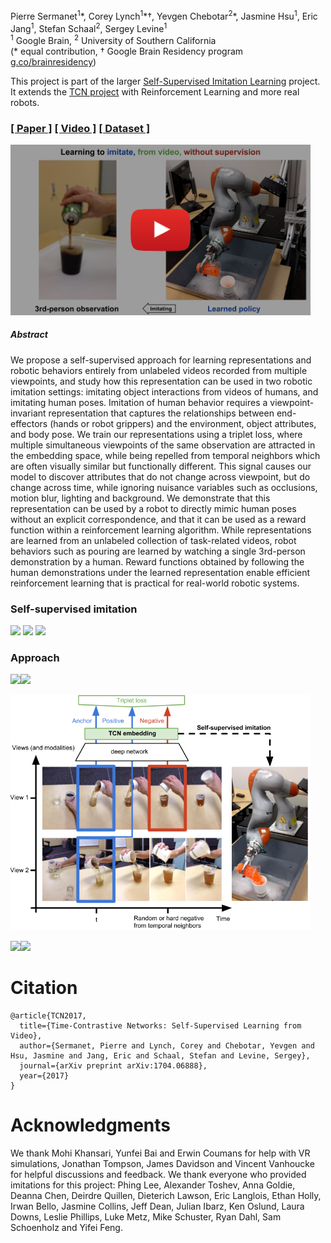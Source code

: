 Pierre Sermanet<sup>1</sup>\*, Corey Lynch<sup>1</sup>\*†, Yevgen Chebotar<sup>2</sup>\*, Jasmine Hsu<sup>1</sup>, Eric Jang<sup>1</sup>, Stefan Schaal<sup>2</sup>, Sergey Levine<sup>1</sup><br>
<sup>1</sup> Google Brain, <sup>2</sup> University of Southern California<br>
(* equal contribution, † Google Brain Residency program [g.co/brainresidency](https://research.google.com/teams/brain/residency/))

This project is part of the larger [Self-Supervised Imitation Learning](https://sermanet.github.io/imitation/) project.
It extends the [TCN project](https://sermanet.github.io/tcn/) with Reinforcement Learning and more real robots.

### [[ Paper ]](https://arxiv.org/abs/1704.06888) [[ Video ]](https://www.youtube.com/watch?v=b1UTUQpxPSY) [[ Dataset ]](https://sites.google.com/site/brainrobotdata/home/multiview-pouring)

<a href="http://www.youtube.com/watch?feature=player_embedded&v=b1UTUQpxPSY" target="_blank">
 <img src="docs/figs/tcn2_youtube_thumbnail.png" alt="TCN" width="480">
</a>

##### Abstract

We propose a self-supervised approach for learning representations and robotic behaviors entirely from unlabeled videos recorded from multiple viewpoints, and study how this representation can be used in two robotic imitation settings: imitating object interactions from videos of humans, and imitating human poses. Imitation of human behavior requires a viewpoint-invariant representation that captures the relationships between end-effectors (hands or robot grippers) and the environment, object attributes, and body pose.
We train our representations using a triplet loss, where multiple simultaneous viewpoints of the same observation are attracted in the embedding space, while being repelled from temporal neighbors which are often visually similar but functionally different. This signal causes our model to discover attributes that do not change across viewpoint, but do change across time, while ignoring nuisance variables such as occlusions, motion blur, lighting and background.
We demonstrate that this representation can be used by a robot to directly mimic human poses without an explicit correspondence, and that it can be used as a reward function within a reinforcement learning algorithm. While representations are learned from an unlabeled collection of task-related videos, robot behaviors such as pouring are learned by watching a single 3rd-person demonstration by a human. Reward functions obtained by following the human demonstrations under the learned representation enable efficient reinforcement learning that is practical for real-world robotic systems.

### Self-supervised imitation
<img src='docs/figs/kuka_pouring.mov.gif'>

<img src='docs/figs/kuka_dishrack.mov.gif'>

<img src='docs/figs/pose_all.mov.gif'>

### Approach
<img src='docs/figs/step1.mov.gif'><img src='docs/figs/step1_dishrack.mov.gif'>

<img src="docs/figs/model.png" width="480">

<img src='docs/figs/kuka_pouring_control.mov.gif'><img src='docs/figs/kuka_dishrack_control.mov.gif'>

# Citation

```
@article{TCN2017,
  title={Time-Contrastive Networks: Self-Supervised Learning from Video},
  author={Sermanet, Pierre and Lynch, Corey and Chebotar, Yevgen and Hsu, Jasmine and Jang, Eric and Schaal, Stefan and Levine, Sergey},
  journal={arXiv preprint arXiv:1704.06888},
  year={2017}
}
```

# Acknowledgments

We thank Mohi Khansari, Yunfei Bai and Erwin Coumans for help with VR simulations, Jonathan Tompson, James Davidson and Vincent Vanhoucke for helpful discussions and feedback. We thank everyone who provided imitations for this project: Phing Lee, Alexander Toshev, Anna Goldie, Deanna Chen, Deirdre Quillen, Dieterich Lawson, Eric Langlois, Ethan Holly, Irwan Bello, Jasmine Collins, Jeff Dean, Julian Ibarz, Ken Oslund, Laura Downs, Leslie Phillips, Luke Metz, Mike Schuster, Ryan Dahl, Sam Schoenholz and Yifei Feng.

